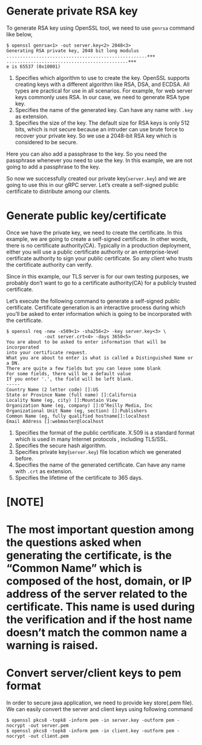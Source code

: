 # Generate private RSA key

To generate RSA key using OpenSSL tool, we need to use `genrsa` command like below,

```shell script
$ openssl genrsa<1> -out server.key<2> 2048<3>
Generating RSA private key, 2048 bit long modulus
....................................................+++
.............................................+++
e is 65537 (0x10001)
```

1. Specifies which algorithm to use to create the key. OpenSSL supports creating keys with a different algorithm like
 RSA, DSA, and ECDSA. All types are practical for use in all scenarios. For example, for web server keys commonly uses RSA. In our case, we need to generate RSA type key.
2. Specifies the name of the generated key. Can have any name with `.key` as extension.
3. Specifies the size of the key. The default size for RSA keys is only 512 bits, which is not secure because an
 intruder can use brute force to recover your private key. So we use a 2048-bit RSA key which is considered to be secure.

Here you can also add a passphrase to the key. So you need the passphrase whenever you need to use the key. In this example, we are not going to add a passphrase to the key.

So now we successfully created our private key(`server.key`) and we are going to use this in our gRPC server. Let’s create a self-signed public certificate to distribute among our clients. 

# Generate public key/certificate
Once we have the private key, we need to create the certificate. In this example, we are going to create a self-signed certificate. In other words, there is no certificate authority(CA). Typically in a production deployment, either you will use a public certificate authority or an enterprise-level certificate authority to sign your public certificate. So any client who trusts the certificate authority can verify.

Since in this example, our TLS server is for our own testing purposes, we probably don’t want to go to a certificate authority(CA) for a publicly trusted certificate.

Let’s execute the following command to generate a self-signed public certificate. Certificate generation is an interactive process during which you’ll be asked to enter information which is going to be incorporated with the certificate.

```shell script
$ openssl req -new -x509<1> -sha256<2> -key server.key<3> \
              -out server.crt<4> -days 3650<5>
You are about to be asked to enter information that will be incorporated
into your certificate request.
What you are about to enter is what is called a Distinguished Name or a DN.
There are quite a few fields but you can leave some blank
For some fields, there will be a default value 
If you enter '.', the field will be left blank.
-----
Country Name (2 letter code) []:US
State or Province Name (full name) []:California
Locality Name (eg, city) []:Mountain View
Organization Name (eg, company) []:O’Reilly Media, Inc
Organizational Unit Name (eg, section) []:Publishers
Common Name (eg, fully qualified hostname[]:localhost
Email Address []:webmaster@localhost
```

1. Specifies the format of the public certificate. X.509 is a standard format which is used in many Internet protocols
, including TLS/SSL.
2. Specifies the secure hash algorithm.
3. Specifies private key(`server.key`) file location which we generated before.
4. Specifies the name of the generated certificate. Can have any name with `.crt` as extension.
5. Specifies the lifetime of the certificate to 365 days.

[NOTE]
=====
The most important question among the questions asked when generating the certificate, is the “Common Name” which is composed of the host, domain, or IP address of the server related to the certificate. This name is used during the verification and if the host name doesn’t match the common name a warning is raised.
=====

# Convert server/client keys to pem format
In order to secure java application, we need to provide key store(.pem file). We can easily convert the server and client keys using following command 

```shell script
$ openssl pkcs8 -topk8 -inform pem -in server.key -outform pem -nocrypt -out server.pem
$ openssl pkcs8 -topk8 -inform pem -in client.key -outform pem -nocrypt -out client.pem
```